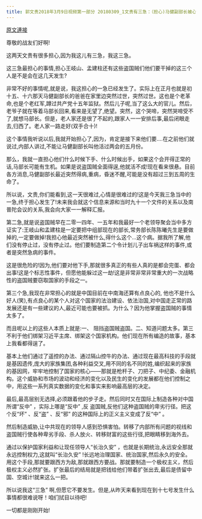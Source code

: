 ```yaml
---
title: 郭文贵2018年3月9日视频第一部分 20180309_1文贵有三急：（担心)马健副部长被心脏病死！陈希部长被出车祸！老领导被脑血管意外死亡！未来一些日子将腥风血雨！
---
```


[原文連接](https://gnews.org/ThreadView/53481506)

尊敬的战友们好啊!


这两天文贵有很多担心,因为我这儿有三急，我这三急。

这三急最担心的事情,担心王岐山、孟建柱还有这些盗国贼们他们要干掉的这三个人是不是会在这几天发生?


非常不好的事情呢,就是说，我这担心的一急已经发生了。实际上在正月也就是初十五、十六那天马健副部长的爸爸在家里边突然过世，突然过世。这也是个老革命,也是个老红军,蹲过共产党十五年监狱。然后儿子呢,当了这么大的官儿。然后，老爷子就在等着马部长回来,看来是无望了,绝望。突然，这个哭啼，突然哭啼受不了,就想马部长。但是，老人家还是很了不起的,跟家人一一安排后事,最后闭眼走去,归西了。老人家一路走好(双手合十)!


这个事情我听说以后,我就开始担心了,因为，肯定是接下来他们要….在之前他们就说过,内部人讲过,不能让马健副部长叫他活过两会的五月份。


那么，我就一直担心他们什么时候下手、什么时候出手，如果这个会开得正常的话,马部长可能有生机。如果是说盗国贼全面得逞,他就活不成!现在看来很悬。目前各方消息,马健副部长最近突然得病,重病，昏迷不醒,可能是没有超过三到五周的生命了。


所以说，文贵,你们能看到,这一天很难过,心情是很难过的!这是今天我三急当中的一急,终于担心发生了!未来我会就这个信息来源和当时九十一个文件的关系以及南普陀会议的关系,我会向大家一一解释汇报。


第二急,就是说盗国贼早在二零一四年、一五年和我最好一个老领导聚会当中多方证实了:王岐山和孟建柱是一定要把中组部现在的部长,常务部长陈陈曦先生是要做掉的,一定要做掉!我担心他最近突然被什么,得什么这个…这个病。据我所了解,他们没有停止过，没有停止过。他们要制造第二个令计划儿子出车祸这样的事件,或者是突然急病的事件。


这是很危险的!因为,他们要对他下手,那就很多真正的有些人真的是都会完蛋、都会出事!这是个标志性事件，但愿他能躲过这一劫!这是非常非常非常重大的一次战略性的盗国贼要窃取国家的手段之一。


第三个急,我现在非常担心的就是中国目前在中南海还算有点良心的, 他也不是什么好人(笑),有点良心的某个人对这个国家的法治建设、依法治国,对中国走正常的路发展还是有一些建议的人,最近可能也要被抓。为什么？因为他掌握盗国贼的事情太多了。


而且呢以上的这些人本质上就是:一、 阻挡盗国贼盗国。二、知道问题太多。第三不利于他们绑架习近平主席、绑架这个国家机构。他们现在所有编造的故事，基本上我看都得逞了。


基本上他们通过了遥控的办法、通过隔山控牛的办法、通过现在最高科技的手段就是基因遗传,庞大的家族集团,各种利益交叉,用不同的名不同的姓,编织起来的家族的基因网，牢牢地控制了国家的核心——那就是枪杆子、刀把子、中纪委、金融机构。这个威胁和市场的波动和经济的变化以及民生的变化的发展都在他们控制之中，用这些一系列真实数据的变化和事实来影响最高层的决定。


最后,最高层别无选择,必须跟着他的步子走。然后同时又在国际上制造各种对中国所谓“反中” ，实际上哪是“反中” ,反 盗国贼,反他们这种盗国贼的卑劣行径。把这个反“坏” 、反“盗” 、反“邪” 的这种国际上的正义主义变成了反“中” 。


然后制造威胁,让中共现在的领导人感到恐惧害怕。转移了内部所有问题的视线和盗国贼行使各种卑劣手段、杀人放火、转移财富的这些行径,把眼睛移到海外去。


通过以保护国家利益和让现任领导人“长治久安” ，也就是长期统治,永远安全那就永远控制权力,这就叫“长治久安” !长远地治理国家、统治国家,然后永久的安全。用这个手段,那就要跟西方为敌,那就跟西方要战。那就要制造一个极权主义，然后极权主义必然扩张。扩张最后的结局就是把钱给他们带着扩张出去,最后是债留中国、空城计!就来这么一把。


所以说我这“三急” 啊,但愿它不要发生。但是,从昨天来看到现在到十七号发生什么事情都很难说呀！咱们拭目以待吧!

一切都是刚刚开始!
